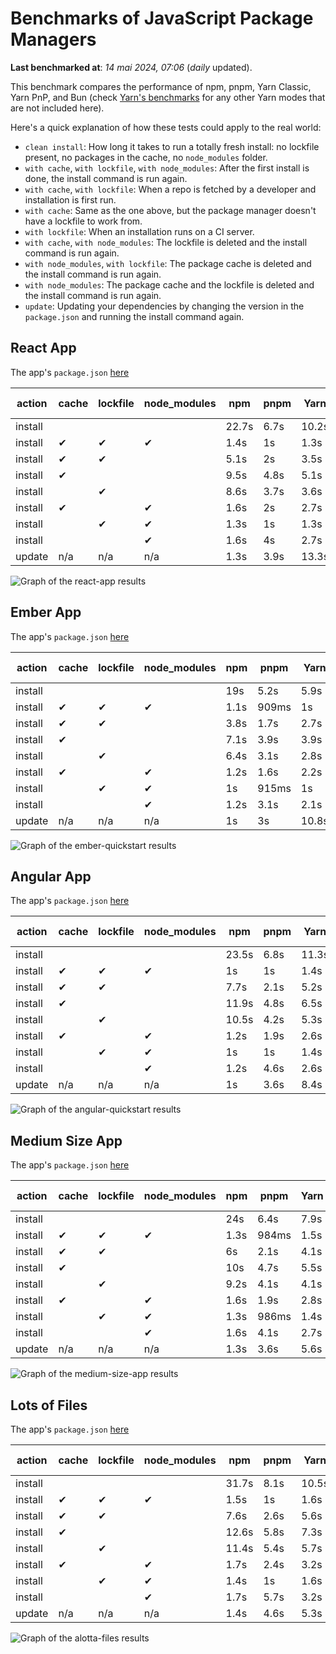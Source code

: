 # Benchmarks of JavaScript Package Managers

**Last benchmarked at**: _14 mai 2024, 07:06_ (_daily_ updated).

This benchmark compares the performance of npm, pnpm, Yarn Classic, Yarn PnP, and Bun (check [Yarn's benchmarks](https://yarnpkg.com/benchmarks) for any other Yarn modes that are not included here).

Here's a quick explanation of how these tests could apply to the real world:

- `clean install`: How long it takes to run a totally fresh install: no lockfile present, no packages in the cache, no `node_modules` folder.
- `with cache`, `with lockfile`, `with node_modules`: After the first install is done, the install command is run again.
- `with cache`, `with lockfile`: When a repo is fetched by a developer and installation is first run.
- `with cache`: Same as the one above, but the package manager doesn't have a lockfile to work from.
- `with lockfile`: When an installation runs on a CI server.
- `with cache`, `with node_modules`: The lockfile is deleted and the install command is run again.
- `with node_modules`, `with lockfile`: The package cache is deleted and the install command is run again.
- `with node_modules`: The package cache and the lockfile is deleted and the install command is run again.
- `update`: Updating your dependencies by changing the version in the `package.json` and running the install command again.

## React App

The app's `package.json` [here](./fixtures/react-app/package.json)

| action  | cache | lockfile | node_modules| npm | pnpm | Yarn | Yarn PnP | Bun |
| ---     | ---   | ---      | ---         | --- | ---  | ---  | ---      | --- |
| install |       |          |             | 22.7s | 6.7s | 10.2s | 2.9s | 1.5s |
| install | ✔     | ✔        | ✔           | 1.4s | 1s | 1.3s | n/a | 32ms |
| install | ✔     | ✔        |             | 5.1s | 2s | 3.5s | 1s | 426ms |
| install | ✔     |          |             | 9.5s | 4.8s | 5.1s | 2.4s | 466ms |
| install |       | ✔        |             | 8.6s | 3.7s | 3.6s | 1s | 405ms |
| install | ✔     |          | ✔           | 1.6s | 2s | 2.7s | n/a | 48ms |
| install |       | ✔        | ✔           | 1.3s | 1s | 1.3s | n/a | 30ms |
| install |       |          | ✔           | 1.6s | 4s | 2.7s | n/a | 46ms |
| update  | n/a | n/a | n/a | 1.3s | 3.9s | 13.3s | 3.2s | 31ms |

<img alt="Graph of the react-app results" src="results/img/react-app.svg" />

## Ember App

The app's `package.json` [here](./fixtures/ember-quickstart/package.json)

| action  | cache | lockfile | node_modules| npm | pnpm | Yarn | Yarn PnP | Bun |
| ---     | ---   | ---      | ---         | --- | ---  | ---  | ---      | --- |
| install |       |          |             | 19s | 5.2s | 5.9s | 2.3s | 1.3s |
| install | ✔     | ✔        | ✔           | 1.1s | 909ms | 1s | n/a | 26ms |
| install | ✔     | ✔        |             | 3.8s | 1.7s | 2.7s | 939ms | 315ms |
| install | ✔     |          |             | 7.1s | 3.9s | 3.9s | 2s | 389ms |
| install |       | ✔        |             | 6.4s | 3.1s | 2.8s | 928ms | 315ms |
| install | ✔     |          | ✔           | 1.2s | 1.6s | 2.2s | n/a | 39ms |
| install |       | ✔        | ✔           | 1s | 915ms | 1s | n/a | 24ms |
| install |       |          | ✔           | 1.2s | 3.1s | 2.1s | n/a | 37ms |
| update  | n/a | n/a | n/a | 1s | 3s | 10.8s | 3.6s | 25ms |

<img alt="Graph of the ember-quickstart results" src="results/img/ember-quickstart.svg" />

## Angular App

The app's `package.json` [here](./fixtures/angular-quickstart/package.json)

| action  | cache | lockfile | node_modules| npm | pnpm | Yarn | Yarn PnP | Bun |
| ---     | ---   | ---      | ---         | --- | ---  | ---  | ---      | --- |
| install |       |          |             | 23.5s | 6.8s | 11.3s | 3s | 1.8s |
| install | ✔     | ✔        | ✔           | 1s | 1s | 1.4s | n/a | 25ms |
| install | ✔     | ✔        |             | 7.7s | 2.1s | 5.2s | 1.2s | 749ms |
| install | ✔     |          |             | 11.9s | 4.8s | 6.5s | 2.4s | 761ms |
| install |       | ✔        |             | 10.5s | 4.2s | 5.3s | 1.2s | 724ms |
| install | ✔     |          | ✔           | 1.2s | 1.9s | 2.6s | n/a | 39ms |
| install |       | ✔        | ✔           | 1s | 1s | 1.4s | n/a | 22ms |
| install |       |          | ✔           | 1.2s | 4.6s | 2.6s | n/a | 38ms |
| update  | n/a | n/a | n/a | 1s | 3.6s | 8.4s | 2.7s | 26ms |

<img alt="Graph of the angular-quickstart results" src="results/img/angular-quickstart.svg" />

## Medium Size App

The app's `package.json` [here](./fixtures/medium-size-app/package.json)

| action  | cache | lockfile | node_modules| npm | pnpm | Yarn | Yarn PnP | Bun |
| ---     | ---   | ---      | ---         | --- | ---  | ---  | ---      | --- |
| install |       |          |             | 24s | 6.4s | 7.9s | 3s | 1.2s |
| install | ✔     | ✔        | ✔           | 1.3s | 984ms | 1.5s | n/a | 29ms |
| install | ✔     | ✔        |             | 6s | 2.1s | 4.1s | 1.2s | 460ms |
| install | ✔     |          |             | 10s | 4.7s | 5.5s | 2.5s | 466ms |
| install |       | ✔        |             | 9.2s | 4.1s | 4.1s | 1.2s | 456ms |
| install | ✔     |          | ✔           | 1.6s | 1.9s | 2.8s | n/a | 43ms |
| install |       | ✔        | ✔           | 1.3s | 986ms | 1.4s | n/a | 26ms |
| install |       |          | ✔           | 1.6s | 4.1s | 2.7s | n/a | 42ms |
| update  | n/a | n/a | n/a | 1.3s | 3.6s | 5.6s | 2.3s | 36ms |

<img alt="Graph of the medium-size-app results" src="results/img/medium-size-app.svg" />

## Lots of Files

The app's `package.json` [here](./fixtures/alotta-files/package.json)

| action  | cache | lockfile | node_modules| npm | pnpm | Yarn | Yarn PnP | Bun |
| ---     | ---   | ---      | ---         | --- | ---  | ---  | ---      | --- |
| install |       |          |             | 31.7s | 8.1s | 10.5s | 3.4s | 2s |
| install | ✔     | ✔        | ✔           | 1.5s | 1s | 1.6s | n/a | 38ms |
| install | ✔     | ✔        |             | 7.6s | 2.6s | 5.6s | 1.4s | 670ms |
| install | ✔     |          |             | 12.6s | 5.8s | 7.3s | 2.9s | 690ms |
| install |       | ✔        |             | 11.4s | 5.4s | 5.7s | 1.4s | 659ms |
| install | ✔     |          | ✔           | 1.7s | 2.4s | 3.2s | n/a | 56ms |
| install |       | ✔        | ✔           | 1.4s | 1s | 1.6s | n/a | 34ms |
| install |       |          | ✔           | 1.7s | 5.7s | 3.2s | n/a | 54ms |
| update  | n/a | n/a | n/a | 1.4s | 4.6s | 5.3s | 2.9s | 78ms |

<img alt="Graph of the alotta-files results" src="results/img/alotta-files.svg" />